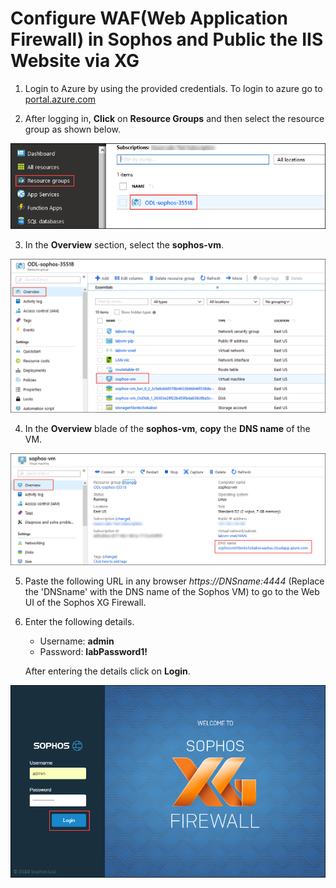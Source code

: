 # Configure WAF(Web Application Firewall) in Sophos and Public the IIS Website via XG  

1. Login to Azure by using the provided credentials. To login to azure go to [portal.azure.com](https://portal.azure.com/)  

2. After logging in, **Click** on **Resource Groups** and then select the resource group as shown below.  
<img src="/images/selecting rg.png"/>  

3. In the **Overview** section, select the **sophos-vm**.  
<img src="/images/selecting sophos vm.png"/>  

4. In the **Overview** blade of the **sophos-vm**, **copy** the **DNS name** of the VM.  
<img src="/images/copy dns of sophus vm.png"/>  

5. Paste the following URL in any browser *https://DNSname:4444* (Replace the 'DNSname' with the DNS name of the Sophos VM) to go to the Web UI of the Sophos XG Firewall.  

6. Enter the following details.  
   * Username: **admin**  
   * Password: **labPassword1!**  
   
   After entering the details click on **Login**. 
<img src="/images/sophos login.png"/>  
